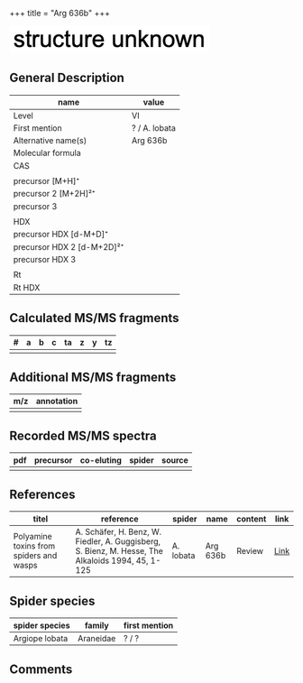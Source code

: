 +++
title = "Arg 636b"
+++

![](/img/2.png)

## General Description

| name                       | value         |
|----------------------------|---------------|
| Level                      | VI            |
| First mention              | ? / A. lobata |
| Alternative name(s)        | Arg 636b      |
| Molecular formula          |               |
| CAS                        |               |
|                            |               |
| precursor   [M+H]⁺         |               |
| precursor 2 [M+2H]²⁺       |               |
| precursor 3                |               |
|                            |               |
| HDX                        |               |
| precursor HDX   [d-M+D]⁺   |               |
| precursor HDX 2 [d-M+2D]²⁺ |               |
| precursor HDX 3            |               |
|                            |               |
| Rt                         |               |
| Rt HDX                     |               |

## Calculated MS/MS fragments

| # | a | b | c | ta | z | y | tz |
|---|---|---|---|----|---|---|----|
|   |   |   |   |    |   |   |    |

## Additional MS/MS fragments

| m/z | annotation |
|-----|------------|
|     |            |

## Recorded MS/MS spectra

| pdf | precursor | co-eluting | spider | source |
|-----|-----------|------------|--------|--------|
|     |           |            |        |        |

## References

| titel                                                                                     | reference                                                                                         | spider     | name   | content          | link                                                  |
|-------------------------------------------------------------------------------------------|---------------------------------------------------------------------------------------------------|------------|--------|------------------|-------------------------------------------------------|
| Polyamine toxins from spiders and wasps                                                              | A. Schäfer, H. Benz, W. Fiedler, A. Guggisberg, S. Bienz, M. Hesse, The Alkaloids 1994, 45, 1-125             | A. lobata  | Arg 636b  | Review                           | [Link](https://doi.org/10.1016/S0099-9598(08)60276-X) |

## Spider species

| spider species | family    | first mention |
|----------------|-----------|---------------|
| Argiope lobata | Araneidae | ? / ?         |

## Comments